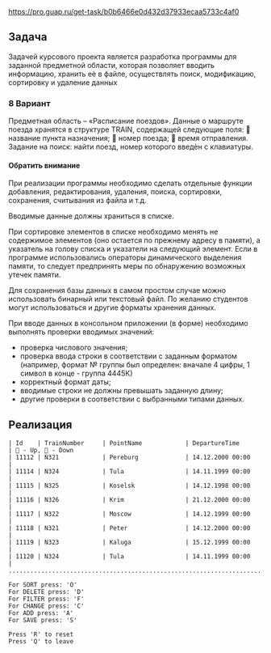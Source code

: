 https://pro.guap.ru/get-task/b0b6466e0d432d37933ecaa5733c4af0
## Задача

Задачей курсового проекта является разработка программы для заданной
предметной области, которая позволяет вводить информацию, хранить еѐ в
файле, осуществлять поиск, модификацию, сортировку и удаление данных

### 8 Вариант

Предметная область – «Расписание поездов». Данные о маршруте
поезда хранятся в структуре TRAIN, содержащей следующие поля:
 название пункта назначения;
 номер поезда;
 время отправления.
Задание на поиск: найти поезд, номер которого введѐн с клавиатуры.

#### Обратить внимание

При реализации программы необходимо сделать отдельные функции добавления,
редактирования, удаления, поиска, сортировки, сохранения, считывания из
файла и т.д. 

Вводимые данные должны храниться в списке.

При сортировке элементов в списке необходимо менять не содержимое элементов (оно остается по
прежнему адресу в памяти), а указатель на голову списка и указатели на
следующий элемент. Если в программе использовались операторы
динамического выделения памяти, то следует предпринять меры по
обнаружению возможных утечек памяти.

Для сохранения базы данных в самом простом случае можно
использовать бинарный или текстовый файл. По желанию студентов могут
использоваться и другие форматы хранения данных.

При вводе данных в консольном приложении (в форме) необходимо
выполнять проверки вводимых значений:
+ проверка числового значения;
+ проверка ввода строки в соответствии с заданным форматом (например,
  формат № группы был определен: вначале 4 цифры, 1 символ в конце - группа
  4445К)
+ корректный формат даты;
+ вводимые строки не должны превышать заданную длину;
+ другие проверки в соответствии с выбранными типами данных.

## Реализация
```
| Id    | TrainNumber     | PointName            | DepartureTime        | 🔼 - Up, 🔽 - Down
| 11112 | N321            | Pereburg             | 14.12.2000 00:00     |
| 11114 | N324            | Tula                 | 14.11.1999 00:00     |
| 11115 | N325            | Koselsk              | 14.12.1998 00:00     |
| 11116 | N326            | Krim                 | 21.12.2000 00:00     |
| 11117 | N322            | Moscow               | 14.12.1999 00:00     |
| 11118 | N321            | Peter                | 14.12.2000 00:00     |
| 11119 | N323            | Kaluga               | 15.12.1999 00:00     |
| 11120 | N324            | Tula                 | 14.11.1999 00:00     |
.........................................................................

For SORT press: 'O'
For DELETE press: 'D'
For FILTER press: 'F'
For CHANGE press: 'C'
For ADD press: 'A'
For SAVE press: 'S'

Press 'R' to reset
Press 'Q' to leave
```


